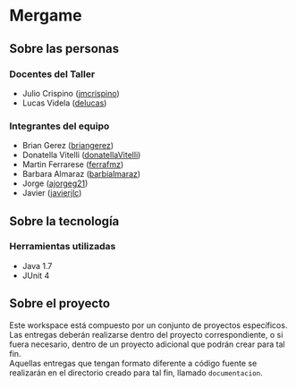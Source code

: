 # Mergame

## Sobre las personas

### Docentes del Taller

* Julio Crispino ([jmcrispino](https://github.com/jmcrispino))
* Lucas Videla ([delucas](https://github.com/delucas))

### Integrantes del equipo

* Brian Gerez ([briangerez](https://github.com/briangerez))
* Donatella Vitelli ([donatellaVitelli](https://github.com/donatellaVitelli))
* Martin Ferrarese ([ferrafmz](https://github.com/ferrafmz))
* Barbara Almaraz ([barbialmaraz](https://github.com/barbialmaraz))
* Jorge ([ajorgeg21](https://github.com/ajorgeg21))
* Javier ([javierjlc](https://github.com/javierjlc))

## Sobre la tecnología

### Herramientas utilizadas

* Java 1.7
* JUnit 4

## Sobre el proyecto

Este workspace está compuesto por un conjunto de proyectos específicos. Las entregas deberán realizarse dentro del proyecto correspondiente, o si fuera necesario, dentro de un proyecto adicional que podrán crear para tal fin.  
Aquellas entregas que tengan formato diferente a código fuente se realizarán en el directorio creado para tal fin, llamado `documentacion`.
